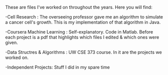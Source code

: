 These are files I've worked on throughout the years. Here you will find:

-Cell Research : The overseeing professor gave me an algorithm to simulate a cancer cell's growth. This is my implementation of that algorithm in Java.

-Coursera Machine Learning : Self-explanatory. Code in Matlab. Before each project is a pdf that highlights which files I edited & which ones were given.

-Data Structres & Algorithms : UW CSE 373 course. In it are the projects we worked on.

-Independent Projects: Stuff I did in my spare time
